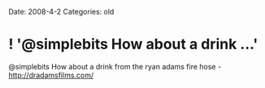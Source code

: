 Date: 2008-4-2
Categories: old

# ! '@simplebits How about a drink ...'

@simplebits How about a drink from the ryan adams fire hose - http://dradamsfilms.com/

